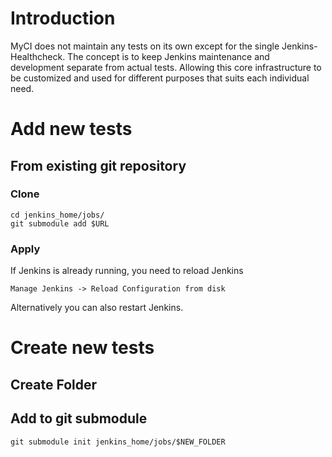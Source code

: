 # Introduction

MyCI does not maintain any tests on its own except for the single
Jenkins-Healthcheck. The concept is to keep Jenkins maintenance and development
separate from actual tests. Allowing this core infrastructure to be customized
and used for different purposes that suits each individual need.

# Add new tests

## From existing git repository

### Clone

```
cd jenkins_home/jobs/
git submodule add $URL
```
### Apply

If Jenkins is already running, you need to reload Jenkins

	Manage Jenkins -> Reload Configuration from disk

Alternatively you can also restart Jenkins.

# Create new tests

## Create Folder

## Add to git submodule

```
git submodule init jenkins_home/jobs/$NEW_FOLDER
```
